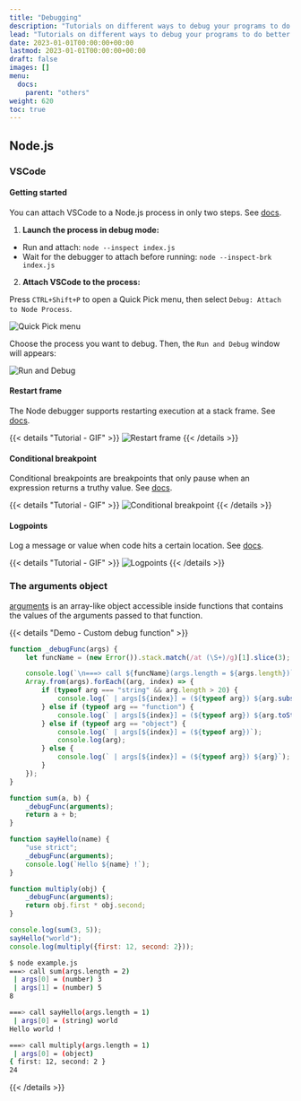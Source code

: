 ```yaml
---
title: "Debugging"
description: "Tutorials on different ways to debug your programs to do better testing."
lead: "Tutorials on different ways to debug your programs to do better testing."
date: 2023-01-01T00:00:00+00:00
lastmod: 2023-01-01T00:00:00+00:00
draft: false
images: []
menu:
  docs:
    parent: "others"
weight: 620
toc: true
---
```


## Node.js

### VSCode

#### Getting started

You can attach VSCode to a Node.js process in only two steps. See [docs](https://code.visualstudio.com/docs/nodejs/nodejs-debugging#_attaching-to-nodejs).

1. **Launch the process in debug mode:**

- Run and attach: `node --inspect index.js`
- Wait for the debugger to attach before running: `node --inspect-brk index.js`

2. **Attach VSCode to the process:**

Press `CTRL+Shift+P` to open a Quick Pick menu, then select `Debug: Attach to Node Process`.

![Quick Pick menu](https://i.imgur.com/8Zovg4u.png)

Choose the process you want to debug. Then, the `Run and Debug` window will appears:

![Run and Debug](https://i.imgur.com/QjZS1d3.png)

#### Restart frame

The Node debugger supports restarting execution at a stack frame. See [docs](https://code.visualstudio.com/docs/nodejs/nodejs-debugging#_restart-frame).

{{< details "Tutorial - GIF" >}}
![Restart frame](https://code.visualstudio.com/assets/docs/nodejs/nodejs-debugging/restartFrame.gif)
{{< /details >}}

#### Conditional breakpoint

Conditional breakpoints are breakpoints that only pause when an expression returns a truthy value. See [docs](https://code.visualstudio.com/docs/nodejs/nodejs-debugging#_conditional-breakpoints).

{{< details "Tutorial - GIF" >}}
![Conditional breakpoint](https://code.visualstudio.com/assets/docs/nodejs/nodejs-debugging/conditional-breakpoint.gif)
{{< /details >}}

#### Logpoints

Log a message or value when code hits a certain location. See [docs](https://code.visualstudio.com/docs/nodejs/nodejs-debugging#_logpoints).

{{< details "Tutorial - GIF" >}}
![Logpoints](https://code.visualstudio.com/assets/docs/nodejs/nodejs-debugging/logpoint-breakpoint.gif)
{{< /details >}}

### The arguments object

[arguments](https://developer.mozilla.org/en-US/docs/Web/JavaScript/Reference/Functions/arguments) is an array-like object accessible inside functions that contains the values of the arguments passed to that function.

{{< details "Demo - Custom debug function" >}}
```js
function _debugFunc(args) {
	let funcName = (new Error()).stack.match(/at (\S+)/g)[1].slice(3); // handle strict mode

	console.log(`\n===> call ${funcName}(args.length = ${args.length})`);
	Array.from(args).forEach((arg, index) => {
		if (typeof arg === "string" && arg.length > 20) {
			console.log(` | args[${index}] = (${typeof arg}) ${arg.substring(0, 20) + "..."}`);
		} else if (typeof arg == "function") {
			console.log(` | args[${index}] = (${typeof arg}) ${arg.toString().substring(0, 20) + "..."}`);
		} else if (typeof arg == "object") {
			console.log(` | args[${index}] = (${typeof arg})`);
			console.log(arg);
		} else {
			console.log(` | args[${index}] = (${typeof arg}) ${arg}`);
		}
	});
}

function sum(a, b) {
	_debugFunc(arguments);
	return a + b;
}

function sayHello(name) {
	"use strict";
	_debugFunc(arguments);
	console.log(`Hello ${name} !`);
}

function multiply(obj) {
	_debugFunc(arguments);
	return obj.first * obj.second;
}

console.log(sum(3, 5));
sayHello("world");
console.log(multiply({first: 12, second: 2}));
```

```bash
$ node example.js
===> call sum(args.length = 2)
 | args[0] = (number) 3
 | args[1] = (number) 5
8

===> call sayHello(args.length = 1)
 | args[0] = (string) world
Hello world !

===> call multiply(args.length = 1)
 | args[0] = (object)
{ first: 12, second: 2 }
24
```
{{< /details >}}
